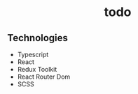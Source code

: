 <div align="center">
<h1>todo</h1>
</div>

## Technologies

-   Typescript
-   React
-   Redux Toolkit
-   React Router Dom
-   SCSS
